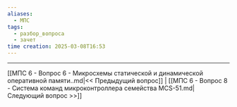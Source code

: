 ```yaml
---
aliases:
  - МПС
tags:
  - разбор_вопроса
  - зачет
time creation: 2025-03-08T16:53
---
```


---
[[МПС 6 - Вопрос 6 - Микросхемы статической и динамической оперативной памяти..md|<< Предыдущий вопрос]] | [[МПС 6 - Вопрос 8 - Система команд микроконтроллера семейства MCS-51.md|Следующий вопрос >>]]